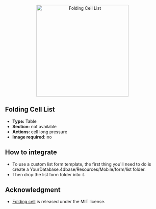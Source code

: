 <p align="center"><img src="https://developer.4d.com/4d-for-ios/docs/assets/en/template-formatters/Listform-FoldingCell.gif" alt="Folding Cell List" height="auto" width="300"></p>

## Folding Cell List

* **Type:** Table
* **Section:** not available
* **Actions:** cell long pressure
* **Image required:** no

## How to integrate

* To use a custom list form template, the first thing you'll need to do is create a YourDatabase.4dbase/Resources/Mobile/form/list folder.
* Then drop the list form folder into it.

## Acknowledgment

* [Folding cell](https://github.com/Ramotion/folding-cell) is released under the MIT license.
